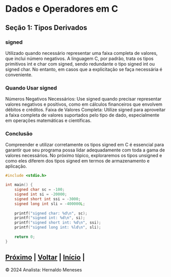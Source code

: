 # Dados e Operadores em C

## Seção 1: Tipos Derivados

### signed
Utilizado quando necessário representar uma faixa completa de valores, que inclui número negativos. A linguagem C, por padrão, trata os tipos primitivos int e char com signed, sendo redundante o tipo signed int ou signed char. No entanto, em casos que a explicitação se faça necessária é conveniente.

### Quando Usar signed
Números Negativos Necessários: Use signed quando precisar representar valores negativos e positivos, como em cálculos financeiros que envolvem débitos e créditos.
Faixa de Valores Completa: Utilize signed para aproveitar a faixa completa de valores suportados pelo tipo de dado, especialmente em operações matemáticas e científicas.

### Conclusão
Compreender e utilizar corretamente os tipos signed em C é essencial para garantir que seu programa possa lidar adequadamente com toda a gama de valores necessários. No próximo tópico, exploraremos os tipos unsigned e como eles diferem dos tipos signed em termos de armazenamento e aplicação.

```c
#include <stdio.h>

int main() {
    signed char sc = -100;
    signed int si = -20000;
    signed short int ssi = -3000;
    signed long int sli = -400000L;
    
    printf("signed char: %d\n", sc);
    printf("signed int: %d\n", si);
    printf("signed short int: %d\n", ssi);
    printf("signed long int: %ld\n", sli);
    
    return 0;
}
```




[Próximo](https://github.com/HernaldoMeneses/C/blob/main/2-Cap%C3%ADtulo/2.1-Into.md) | [Voltar](https://github.com/HernaldoMeneses/C/blob/main/1-Cap%C3%ADtulo/1.1-Visao-Geral.md) |   [Início](https://github.com/HernaldoMeneses/C/tree/main) |
---

&copy; 2024 Analista: Hernaldo Meneses